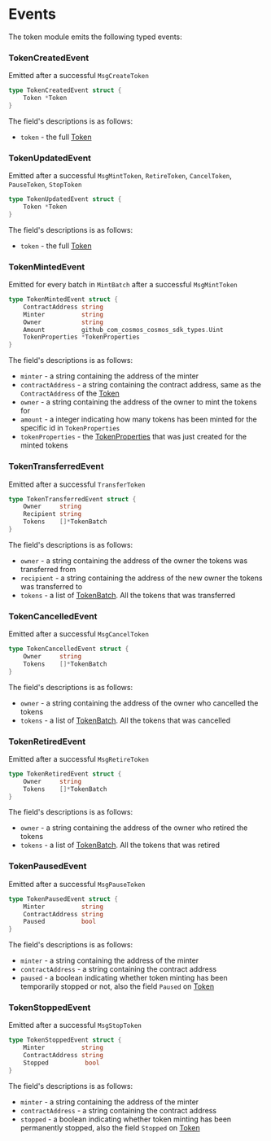 # Events

The token module emits the following typed events:

### TokenCreatedEvent

Emitted after a successful `MsgCreateToken`

```go
type TokenCreatedEvent struct {
	Token *Token
}
```

The field's descriptions is as follows:

- `token` - the full [Token](02_state.md#token)

### TokenUpdatedEvent

Emitted after a successful `MsgMintToken`, `RetireToken`, `CancelToken`, `PauseToken`, `StopToken`

```go
type TokenUpdatedEvent struct {
	Token *Token
}
```

The field's descriptions is as follows:

- `token` - the full [Token](02_state.md#token)

### TokenMintedEvent

Emitted for every batch in `MintBatch` after a successful `MsgMintToken`

```go
type TokenMintedEvent struct {
	ContractAddress string
	Minter          string
	Owner           string
	Amount          github_com_cosmos_cosmos_sdk_types.Uint
	TokenProperties *TokenProperties
}
```

The field's descriptions is as follows:

- `minter` - a string containing the address of the minter
- `contractAddress` - a string containing the contract address, same as the `ContractAddress` of the [Token](#token)
- `owner` - a string containing the address of the owner to mint the tokens for
- `amount` - a integer indicating how many tokens has been minted for the specific id in `TokenProperties`
- `tokenProperties` - the [TokenProperties](02_state.md#tokenproperties) that was just created for the minted tokens

### TokenTransferredEvent

Emitted after a successful `TransferToken`

```go
type TokenTransferredEvent struct {
	Owner     string
	Recipient string
	Tokens    []*TokenBatch
}
```

The field's descriptions is as follows:

- `owner` - a string containing the address of the owner the tokens was transferred from
- `recipient` - a string containing the address of the new owner the tokens was transferred to
- `tokens` - a list of [TokenBatch](#tokenbatch). All the tokens that was transferred

### TokenCancelledEvent

Emitted after a successful `MsgCancelToken`

```go
type TokenCancelledEvent struct {
	Owner     string
	Tokens    []*TokenBatch
}
```

The field's descriptions is as follows:

- `owner` - a string containing the address of the owner who cancelled the tokens
- `tokens` - a list of [TokenBatch](#tokenbatch). All the tokens that was cancelled

### TokenRetiredEvent

Emitted after a successful `MsgRetireToken`

```go
type TokenRetiredEvent struct {
	Owner     string
	Tokens    []*TokenBatch
}
```

The field's descriptions is as follows:

- `owner` - a string containing the address of the owner who retired the tokens
- `tokens` - a list of [TokenBatch](#tokenbatch). All the tokens that was retired

### TokenPausedEvent

Emitted after a successful `MsgPauseToken`

```go
type TokenPausedEvent struct {
	Minter          string
	ContractAddress string
	Paused          bool
}
```

The field's descriptions is as follows:

- `minter` - a string containing the address of the minter
- `contractAddress` - a string containing the contract address
- `paused` - a boolean indicating whether token minting has been temporarily stopped or not, also the field `Paused` on [Token](#token)

### TokenStoppedEvent

Emitted after a successful `MsgStopToken`

```go
type TokenStoppedEvent struct {
	Minter          string
	ContractAddress string
	Stopped          bool
}
```

The field's descriptions is as follows:

- `minter` - a string containing the address of the minter
- `contractAddress` - a string containing the contract address
- `stopped` - a boolean indicating whether token minting has been permanently stopped, also the field `Stopped` on [Token](#token)

